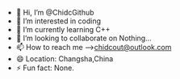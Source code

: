 - 👋 Hi, I’m @ChidcGithub
- 👀 I’m interested in coding
- 🌱 I’m currently learning C++
- 💞️ I’m looking to collaborate on Nothing...
- 📫 How to reach me -->chidcout@outlook.com
- 😄 Location: Changsha,China
- ⚡ Fun fact: None.

